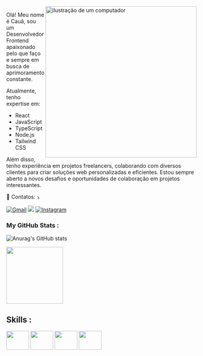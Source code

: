 <img src="https://raw.githubusercontent.com/MicaelliMedeiros/micaellimedeiros/master/image/computer-illustration.png" alt="ilustração de um computador" min-width="400px" max-width="400px" width="400px" align="right">

<p align="left"> 
Olá! Meu nome é Cauã, sou um Desenvolvedor Frontend apaixonado pelo que faço e sempre em busca de aprimoramento constante.

Atualmente, tenho expertise em:

- React
- JavaScript
- TypeScript
- Node.js
- Tailwind CSS

Além disso, tenho experiência em projetos freelancers, colaborando com diversos clientes para criar soluções web personalizadas e eficientes. Estou sempre aberto a novos desafios e oportunidades de colaboração em projetos interessantes.
</p>

<p align="left">
  💌 Contatos: ⤵️
</p>

<p align="left">
  <a href="mailto:cauatavellaprofissional@gmail.com" title="Gmail">
  <img src="https://img.shields.io/badge/-Gmail-FF0000?style=flat-square&labelColor=FF0000&logo=gmail&logoColor=white&link= "alt="Gmail"/></a>

  <a href="https://www.linkedin.com/in/cauã-tavella-456607242/" title="LinkedIn">
  <img src="https://img.shields.io/badge/-Linkedin-0e76a8?style=flat-square&logo=Linkedin&logoColor=white&link= alt="LinkedIn"/></a>

  <a href="https://www.instagram.com/dev.henrii/](https://www.instagram.com/dev.kiyo/" title="Instagram">
  <img src="https://img.shields.io/badge/-Instagram-DF0174?style=flat-square&labelColor=DF0174&logo=instagram&logoColor=white&link= "alt="Instagram"/></a>
</p>

### My GitHub Stats :
![Anurag's GitHub stats](https://github-readme-stats.vercel.app/api?username=caua-dev-coder&theme=ambient_gradient&show_icons=true)

<div>
<img height="150em" src ="https://github-readme-stats.vercel.app/api/top-langs/?username=caua-dev-coder&layout=compact"/>
</div>


## Skills :
<div>
 <img src=https://cdn.jsdelivr.net/gh/devicons/devicon/icons/javascript/javascript-original.svg align="center" height="50" width="60">
 <img src=https://cdn.jsdelivr.net/gh/devicons/devicon/icons/react/react-original.svg align="center" height="50" width="60">
 <img src=https://cdn.jsdelivr.net/gh/devicons/devicon/icons/html5/html5-original.svg align="center" height="50" width="60">
 <img src=https://cdn.jsdelivr.net/gh/devicons/devicon/icons/css3/css3-original.svg align="center" height="50" width="60">
 </div>
